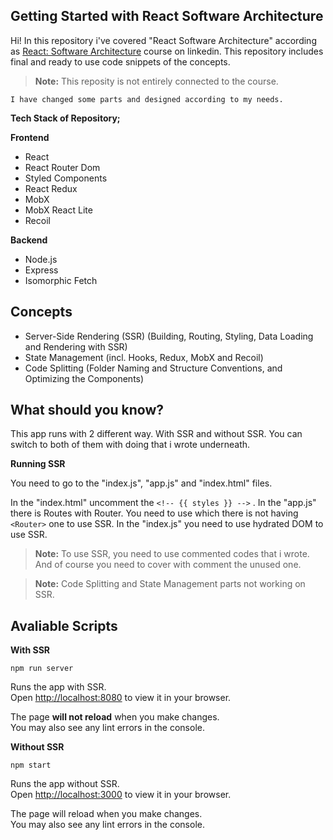 
## Getting Started with React Software Architecture

Hi! In this repository i've covered "React Software Architecture" according as [React: Software Architecture](https://www.linkedin.com/learning/react-software-architecture/learn-software-architecture-with-react?autoplay=true) course on linkedin. This repository includes final and ready to use code snippets of the concepts.

> **Note:** This reposity is not entirely connected to the course.

    I have changed some parts and designed according to my needs.

**Tech Stack of Repository;**

**Frontend**

- React
- React Router Dom
- Styled Components
- React Redux
- MobX
- MobX React Lite
- Recoil


**Backend**

- Node.js
- Express
- Isomorphic Fetch

## Concepts

 - Server-Side Rendering (SSR) (Building, Routing, Styling, Data Loading and Rendering with SSR)
 - State Management (incl. Hooks, Redux, MobX and Recoil)
 - Code Splitting (Folder Naming and Structure Conventions, and Optimizing the Components)

## What should you know?

This app runs with 2 different way. With SSR and without SSR. You can switch to both of them with doing that i wrote underneath.

**Running SSR**

You need to go to the "index.js", "app.js" and "index.html" files.

In the "index.html" uncomment the  `<!-- {{ styles }} -->` .
In the "app.js" there is Routes with Router. You need to use which there is not having `<Router>` one to use SSR.
In the "index.js" you need to use hydrated DOM to use SSR.

> **Note:** To use SSR, you need to use  commented codes that i wrote. And of course you need to cover with comment the unused one.

> **Note:** Code Splitting and State Management parts not working on SSR.


## Avaliable Scripts

**With SSR**

    npm run server

Runs the app with SSR.  
Open [http://localhost:8080](http://localhost:8080/) to view it in your browser.

The page **will not reload** when you make changes.  
You may also see any lint errors in the console.

**Without SSR**

    npm start

Runs the app without SSR.  
Open [http://localhost:3000](http://localhost:3000/) to view it in your browser.

The page will reload when you make changes.  
You may also see any lint errors in the console.
